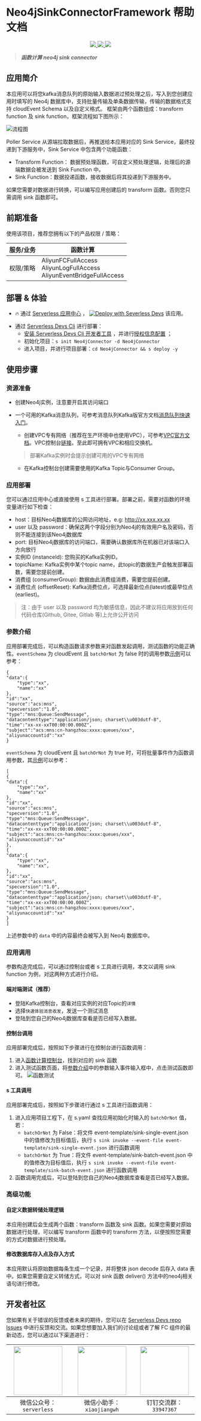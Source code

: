 # Neo4jSinkConnectorFramework 帮助文档

<p align="center" class="flex justify-center">
    <a href="https://www.serverless-devs.com" class="ml-1">
    <img src="http://editor.devsapp.cn/icon?package=Neo4jConnector&type=packageType">
  </a>
  <a href="http://www.devsapp.cn/details.html?name=Neo4jConnector" class="ml-1">
    <img src="http://editor.devsapp.cn/icon?package=Neo4jConnector&type=packageVersion">
  </a>
  <a href="http://www.devsapp.cn/details.html?name=Neo4jConnector" class="ml-1">
    <img src="http://editor.devsapp.cn/icon?package=Neo4jConnector&type=packageDownload">
  </a>
</p>

<description>

> ***函数计算 neo4j sink connector***

</description>

## 应用简介
本应用可以将您kafka消息队列的原始输入数据进过预处理之后，写入到您创建应用时填写的 Neo4j 数据库中，支持批量传输及单条数据传输，传输的数据格式支持 cloudEvent Schema 以及自定义格式。
框架由两个函数组成：transform function 及 sink function，框架流程如下图所示：

![流程图](https://img.alicdn.com/imgextra/i1/O1CN01E9a3ZD230u3yoFO84_!!6000000007194-2-tps-2864-1082.png)

Poller Service 从源端拉取数据后，再推送给本应用对应的 Sink Service，最终投递到下游服务中，Sink Service 中包含两个功能函数：
- Transform Function： 数据预处理函数，可自定义预处理逻辑，处理后的源端数据会被发送到 Sink Function 中。
- Sink Function：数据投递函数，接收数据后将其投递到下游服务中。

如果您需要对数据进行转换，可以编写应用创建后的 transform 函数。否则您只需调用 sink 函数即可。


## 前期准备
使用该项目，推荐您拥有以下的产品权限 / 策略：

| 服务/业务 | 函数计算                                                                      |
| --- |---------------------------------------------------------------------------|
| 权限/策略 | AliyunFCFullAccess<br>AliyunLogFullAccess<br> AliyunEventBridgeFullAccess |

<codepre id="codepre">



</codepre>

<deploy>

## 部署 & 体验

<appcenter>

- :fire: 通过 [Serverless 应用中心](https://fcnext.console.aliyun.com/applications/create?template=Neo4jConnector) ，
[![Deploy with Severless Devs](https://img.alicdn.com/imgextra/i1/O1CN01w5RFbX1v45s8TIXPz_!!6000000006118-55-tps-95-28.svg)](https://fcnext.console.aliyun.com/applications/create?template=Neo4jConnector)  该应用。 

</appcenter>

- 通过 [Serverless Devs Cli](https://www.serverless-devs.com/serverless-devs/install) 进行部署：
    - [安装 Serverless Devs Cli 开发者工具](https://www.serverless-devs.com/serverless-devs/install) ，并进行[授权信息配置](https://www.serverless-devs.com/fc/config) ；
    - 初始化项目：`s init Neo4jConnector -d Neo4jConnector`   
    - 进入项目，并进行项目部署：`cd Neo4jConnector && s deploy -y`

</deploy>

<appdetail id="flushContent">


## 使用步骤

### 资源准备
  - 创建Neo4j实例，注意要开启其访问端口
  - 一个可用的Kafka消息队列，可参考消息队列Kafka版官方文档[消息队列快速入门](https://help.aliyun.com/document_detail/99949.html)。

    - 创建VPC专有网络（推荐在生产环境中也使用VPC），可参考[VPC官方文档](https://help.aliyun.com/document_detail/65398.htm?spm=a2c4g.11186623.0.0.61be4c9d4aGfpg#task-1012575)。VPC控制台[链接](https://vpcnext.console.aliyun.com/)。至此即可拥有VPC和相应交换机。

    > 部署Kafka实例时会提示创建可用的VPC专有网络

    - 在Kafka控制台创建需要使用的Kafka Topic与Consumer Group。

### 应用部署

您可以通过应用中心或直接使用 s 工具进行部署。部署之前，需要对函数的环境变量进行如下检查：
- host：目标Neo4j数据库的公网访问地址，e.g: http://xx.xxx.xx.xx
- user 以及 password：确保这两个字段分别为Neo4j的有效用户名及密码，否则不能连接到该Neo4j数据库
- port: 目标Neo4j数据库的访问端口，需要确认数据库所在机器已对该端口入方向放行
- 实例ID (instanceId): 您购买的Kafka实例ID。
- topicName: Kafka实例中某个topic name，此topic的数据生产会触发部署函数，需要您提前创建。
- 消费组 (consumerGroup): 数据由此消费组消费，需要您提前创建。
- 消费位点 (offsetReset): Kafka消费位点，可选择最新位点(latest)或最早位点(earliest)。

>注：由于 user 以及 password 均为敏感信息，因此不建议将应用放到任何代码仓库(Github, Gitee, Gitlab 等)上允许公开访问

### 参数介绍

应用部署完成后，可以构造函数请求参数来对函数发起调用，测试函数的功能正确性。`eventSchema` 为 cloudEvent 且 `batchOrNot` 为 false 时的调用参数[示例](src/event-template/sink-single-event.json)可以参考：

```
{
"data":{
    "type":"xx",
    "name":"xx"
},
"id":"xx",
"source":"acs:mns",
"specversion":"1.0",
"type":"mns:Queue:SendMessage",
"datacontenttype":"application/json; charset\\u003dutf-8",
"time":"xx-xx-xxT00:00:00.000Z",
"subject":"acs:mns:cn-hangzhou:xxxx:queues/xxx",
"aliyunaccountid":"xx"
}
```
`eventSchema` 为 cloudEvent 且 `batchOrNot` 为 true 时，可将批量事件作为函数调用参数，其[示例]((./src/event-template/sink-batch-event.json))可以参考：
```
[
{
"data":{
    "type":"xx",
    "name":"xx"
},
"id":"xx",
"source":"acs:mns",
"specversion":"1.0",
"type":"mns:Queue:SendMessage",
"datacontenttype":"application/json; charset\\u003dutf-8",
"time":"xx-xx-xxT00:00:00.000Z",
"subject":"acs:mns:cn-hangzhou:xxxx:queues/xxx",
"aliyunaccountid":"xx"
},
{
"data":{
    "type":"xx",
    "name":"xx",
},
"id":"xx",
"source":"acs:mns",
"specversion":"1.0",
"type":"mns:Queue:SendMessage",
"datacontenttype":"application/json; charset\\u003dutf-8",
"time":"xx-xx-xxT00:00:00.000Z",
"subject":"acs:mns:cn-hangzhou:xxxx:queues/xxx",
"aliyunaccountid":"xx"
}
]
```

上述参数中的 `data` 中的内容最终会被写入到 Neo4j 数据库中。 

### 应用调用
参数构造完成后，可以通过控制台或者 s 工具进行调用，本文以调用 sink function 为例，对这两种方式进行介绍。

#### 端对端测试（推荐）

  - 登陆Kafka控制台，查看对应实例的对应Topic的`详情`
  - 选择`快速体验消息收发`，发送一个测试消息
  - 登陆到您自己的Neo4j数据库查看是否已经写入数据。

#### 控制台调用

应用部署完成后，按照如下步骤进行在控制台进行函数调用：
1. 进入[函数计算控制台](https://fcnext.console.aliyun.com/cn-hangzhou/services)，找到对应的 sink 函数
2. 进入测试函数页面，将[参数介绍](#参数介绍)中的参数输入事件输入框中，点击测试函数即可。
![函数测试](https://img.alicdn.com/imgextra/i3/O1CN01hcs1S61dBjQUTolNJ_!!6000000003698-0-tps-1996-892.jpg)

#### s 工具调用
应用部署完成后，按照如下步骤进行通过 s 工具进行函数调用：
1. 进入应用项目工程下，在 s.yaml 查找应用初始化时输入的 `batchOrNot` 值，若：
   - `batchOrNot` 为 False：将文件 event-template/sink-single-event.json 中的值修改为目标值后，执行 `s sink invoke --event-file event-template/sink-single-event.json` 进行函数调用
   - `batchOrNot` 为 True：将文件 event-template/sink-batch-event.json 中的值修改为目标值后，执行 `s sink invoke --event-file event-template/sink-batch-event.json` 进行函数调用
2. 函数调用完成后，可以登陆到您自己的Neo4j数据库查看是否已经写入数据。

### 高级功能

#### 自定义数据转储处理逻辑
本应用创建后会生成两个函数：transform 函数及 sink 函数。如果您需要对原始数据进行处理，可以编写 transform 函数中的 transform 方法，以便按照您需要的方式对数据进行预处理。

#### 修改数据库存入点及存入方式
本应用默认将原始数据每条生成一个记录，并将整体 json decode 后存入 data 表中。如果您需要自定义转储方式，可以对 sink 函数 deliver() 方法中的neo4j相关语句进行修改。

</appdetail>

<devgroup>

## 开发者社区

您如果有关于错误的反馈或者未来的期待，您可以在 [Serverless Devs repo Issues](https://github.com/serverless-devs/serverless-devs/issues) 中进行反馈和交流。如果您想要加入我们的讨论组或者了解 FC 组件的最新动态，您可以通过以下渠道进行：

<p align="center">

| <img src="https://serverless-article-picture.oss-cn-hangzhou.aliyuncs.com/1635407298906_20211028074819117230.png" width="130px" > | <img src="https://serverless-article-picture.oss-cn-hangzhou.aliyuncs.com/1635407044136_20211028074404326599.png" width="130px" > | <img src="https://serverless-article-picture.oss-cn-hangzhou.aliyuncs.com/1635407252200_20211028074732517533.png" width="130px" > |
|--- | --- | --- |
| <center>微信公众号：`serverless`</center> | <center>微信小助手：`xiaojiangwh`</center> | <center>钉钉交流群：`33947367`</center> | 

</p>

</devgroup>